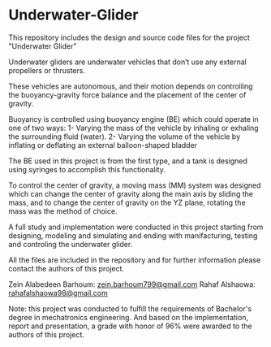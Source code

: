# Underwater-Glider

This repository includes the design and source code files for the project "Underwater Glider"

Underwater gliders are underwater vehicles that don’t use any external propellers or thrusters.  

These vehicles are autonomous, and their motion depends on controlling the buoyancy-gravity force balance and the placement of the center of gravity.

Buoyancy is controlled using buoyancy engine (BE) which could operate in one of two ways:
  1-	Varying the mass of the vehicle by inhaling or exhaling the surrounding fluid (water).
  2-	Varying the volume of the vehicle by inflating or deflating an external balloon-shaped bladder
  
The BE used in this project is from the first type, and a tank is designed using syringes to accomplish this functionality.

To control the center of gravity, a moving mass (MM) system was designed which can change the center of gravity along the main axis by sliding the mass, and to change the center of gravity on the YZ plane, rotating the mass was the method of choice.

A full study and implementation were conducted in this project starting from designing, modeling and simulating and ending with manifacturing, testing and controling the underwater glider.

All the files are included in the repository and for further information please contact the authors of this project.

Zein Alabedeen Barhoum: zein.barhoum799@gmail.com
Rahaf Alshaowa: rahafalshaowa98@gmail.com

Note: this project was conducted to fulfill the requirements of Bachelor's degree in mechatronics engineering. And based on the implementation, report and presentation, a grade with honor of 96% were awarded to the authors of this project. 

